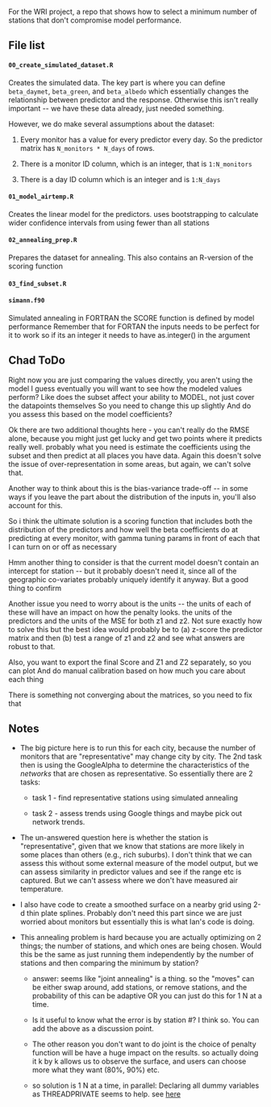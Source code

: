 For the WRI project, a repo that shows how to select a minimum number of stations
that don't compromise model performance.

## File list

#### `00_create_simulated_dataset.R`

Creates the simulated data. The key part is where you can define `beta_daymet`, 
`beta_green`, and `beta_albedo` which essentially 
changes the relationship between predictor and the response. Otherwise this
isn't really important -- we have these data already, just needed something.

However, we do make several assumptions about the dataset:

1. Every monitor has a value for every predictor every day. So the predictor matrix
has `N_monitors * N_days` of rows.

1. There is a monitor ID column, which is an integer, that is `1:N_monitors`

1. There is a day ID column which is an integer and is `1:N_days`


#### `01_model_airtemp.R`

Creates the linear model for the predictors. uses bootstrapping to calculate
wider confidence intervals from using fewer than all stations

#### `02_annealing_prep.R`

Prepares the dataset for annealing. This also contains an R-version of the 
scoring function

#### `03_find_subset.R`



#### `simann.f90`

Simulated annealing in FORTRAN
the SCORE function is defined by model performance 
Remember that for FORTAN the inputs needs to be perfect for it to work
so if its an integer it needs to have as.integer() in the argument

## Chad ToDo

  Right now you are just comparing the values directly, you aren't using the model
  I guess eventually you will want to see how the modeled values perform?
  Like does the subset affect your ability to MODEL, not just cover the datapoints themselves
  So you need to change this up slightly
  And do you assess this based on the model coefficients?
  
  Ok there are two additional thoughts here - you can't really do the RMSE alone, because you
  might just get lucky and get two points where it predicts really well. probably what you need
  is estimate the coefficients using the subset and then predict at all places you have data. 
  Again this doesn't solve the issue of over-representation in some areas, but again, we can't solve that.
  
  Another way to think about this is the bias-variance trade-off -- in some ways if you 
  leave the part about the distribution of the inputs in, you'll also account for this.
  
  So i think the ultimate solution is a scoring function that includes both the
  distribution of the predictors and how well the beta coefficients do at predicting at 
  every monitor, with gamma tuning params in front of each that I can turn on or off as 
  necessary
  
  Hmm another thing to consider is that the current model doesn't contain an 
  intercept for station -- but it probably doesn't need it, since all of the
  geographic co-variates probably uniquely identify it anyway. But a good
  thing to confirm
  
  Another issue you need to worry about is the units -- the units of each of 
  these will have an impact on how the penalty looks. the units of the predictors
  and the units of the MSE for both z1 and z2. Not sure exactly how to solve this
  but the best idea would probably be to (a) z-score the predictor matrix and then
  (b) test a range of z1 and z2 and see what answers are robust to that. 
  
  Also, you want to export the final Score and Z1 and Z2 separately, so you can plot
  And do manual calibration based on how much you care about each thing
  
  There is something not converging about the matrices, so you need to fix that
  
  

## Notes

* The big picture here is to run this for each city, because the number of 
monitors that are "representative" may change city by city. The 2nd task then
is using the GoogleAlpha to determine the characteristics of the _networks_ that
are chosen as representative. So essentially there are 2 tasks: 
  
  * task 1 - find representative stations using simulated annealing
  
  * task 2 - assess trends using Google things and maybe pick out network trends.

* The un-answered question here is whether the station is "representative", given
that we know that stations are more likely in some places than others (e.g., 
rich suburbs). I don't think that we can assess this without some external measure
of the model output, but we can assess similarity in predictor values and see
if the range etc is captured. But we can't assess where we don't have measured
air temperature.

* I also have code to create a smoothed surface on a nearby grid using 2-d thin plate splines.
Probably don't need this part since we are just worried about monitors but essentially 
this is what Ian's code is doing.

* This annealing problem is hard because you are actually optimizing on 2 things;
  the number of stations, and which ones are being chosen. 
  Would this be the same as just running them independently by the number of stations
  and then comparing the minimum by station?

  * answer: seems like "joint annealing" is a thing. so the "moves" can be either
  swap around, add stations, or remove stations, and the probability of this can be adaptive
  OR you can just do this for 1 N at a time. 
  
  * Is it useful to know what the error is by station #? I think so. You can add the 
above as a discussion point.  

  * The other reason  you don't want to do joint is the choice of penalty function
  will be have a huge impact on the results. so actually doing it k by k allows us 
  to observe the surface, and users can choose more what they want (80%, 90%) etc.

  * so solution is 1 N at a time, in parallel: Declaring all dummy variables as 
  THREADPRIVATE seems to help. see [here](https://stackoverflow.com/questions/39196532/calling-subroutine-in-parallel-environment)
